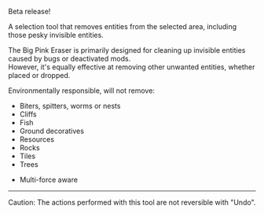 Beta release!

A selection tool that removes entities from the selected area, including those pesky invisible entities.  

The Big Pink Eraser is primarily designed for cleaning up invisible entities caused by bugs or deactivated mods.  
However, it's equally effective at removing other unwanted entities, whether placed or dropped.  

Environmentally responsible, will not remove:

* Biters, spitters, worms or nests
* Cliffs
* Fish
* Ground decoratives
* Resources
* Rocks
* Tiles
* Trees

&NewLine;

* Multi-force aware

---
Caution: The actions performed with this tool are not reversible with "Undo".  
